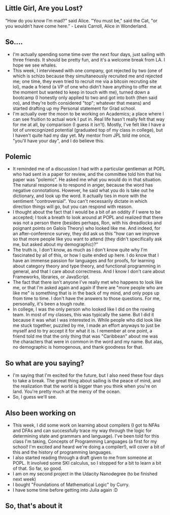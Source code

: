 ## Little Girl, Are you Lost?

"How do you know I’m mad?" said Alice.
"You must be," said the Cat, "or you wouldn’t have come here.” - Lewis Carroll, Alice in Wonderland.

## So....
- I'm actually spending some time over the next four days, just sailing with three friends. 
  It should be pretty fun, and it's a welcome break from LA. I hope we see whales.
- This week, I interviewed with one company, got rejected by two (one of which is schizo because they simultaneously recruited
  me and rejected me; one time, they even tried to recruit me via a bitcoin recruting site lol), made a friend (a VP of one who didn't 
  have anything to offer me at the moment but wanted to keep in touch with me), turned down a bootcamp
  (I honestly only applied to two and got into both (then said no), and they're both considered "top"; whatever that means)
  and started drafting up my Personal statement for Grad school. 
- I'm actually over the moon to be working on Academics; a place where I can see fruition to actual work I put in. Real life
  hasn't really felt that way for me at all, by comparison (I guess it isn't). Mostly, I've felt like I have a lot of unrecognized
  potential (graduated top of my class in college), but I haven't quite had my day yet. My mentor from JPL told me once, "you'll 
  have your day", and I do believe this. 

## Polemic
- It reminded me of a discussion I had with a particular gentleman at POPL who had sent in a paper for review, and the committee
  told him that his paper was "polemic". He asked me what you would do in that situation. The natural response is to respond in 
  anger, because the word has negative connotations. However, he said what you do is take out he dictionary, and look up the word.
  It actually ties in more with the sentiment "controversial". You can't necessarily dictate in which direction things will go,
  but you can respond with reason. 
- I thought about the fact that I would be a bit of an oddity if I were to be accepted; I took a breath to look around at POPL 
  and realized that there was not a person there (besides perhaps, Ron, with his dreadlocks and poignant points on Galois Theory)
  who looked like me. And indeed, for an after-conference survey, they did ask us this "how can we improve so that more people like
  you want to attend (they didn't specifically ask me, but asked about my demographic)?"
- The truth is, I don't know, as much as I don't know quite why I'm fascinated by all of this, or how I quite ended up here. I do
  know that I have an immense passion for languages and for proofs, for learning about category theory and type theory, and functional
  programming in general, and that I care about correctness. And I know I don't care about Frameworks, libraries, or JavaScript.
- The fact that there isn't anyone I've really met who happens to look like
  me, or that I'm asked again and again if there are "more people who are like me" is something that is in the back of my mind, and only
  pops up from time to time. I don't have the answers to those questions. For me, personally, it's been a tough route.
- In college, I was the only person who looked like I did on the rowing team. In most of my classes, this was typically the same.
  But I did it because it was what I was interested in. While people who did look like me stuck together, puzzled by me, I made 
  an effort anyways to just be myself and to try accept it for what it is. I remember at one point, a friend told me that the 
  only thing that was "Caribbean" about me was the characters that were in common in the word and my name. But alas, no demographic
  is homogenous, and thank goodness for that.
  
## So what are you saying?
- I'm saying that I'm excited for the future, but I also need these four days to take a break. 
  The great thing about sailing is the peace of mind, and the realization that the world is bigger than
  you think when you're on land. You're pretty much at the mercy of the ocean. 
- So, I guess we'll see.

## Also been working on
- This week, I did some work on learning about compilers (I got to NFAs and DFAs and can successfully trace my 
  way through the logic for determining state and grammars and language). I've been told for this class I'm taking,
  Concepts of Programming Languages (a first for my school! I'm excited and heard we're doing a compiler!), will
  cover a bit of this and the history of programming languages. 
- I also started reading through a draft given to me from someone at POPL. It involved some SKI calculus, so I 
  stopped for a bit to learn a bit of that. So far, so good. 
- I am on my second project in the Udacity Nanodegree (to be finished next week)
- I bought "Foundations of Mathematical Logic" by Curry. 
- I have some time before getting into Julia again :D

## So, that's about it
  
  
